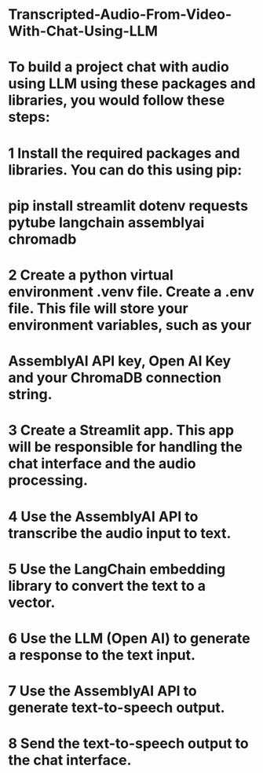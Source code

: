 # Transcripted-Audio-From-Video-With-Chat-Using-LLM

# To build a project chat with audio using LLM using these packages and libraries, you would follow these steps:
# 1 Install the required packages and libraries. You can do this using pip:
# pip install streamlit dotenv requests pytube langchain assemblyai chromadb
# 2 Create a python virtual environment .venv file. Create a .env file. This file will store your environment variables, such as your 
# AssemblyAI API key, Open AI Key and your ChromaDB connection string.
# 3 Create a Streamlit app. This app will be responsible for handling the chat interface and the audio processing.
# 4 Use the AssemblyAI API to transcribe the audio input to text.
# 5 Use the LangChain embedding library to convert the text to a vector.
# 6 Use the LLM (Open AI) to generate a response to the text input.
# 7 Use the AssemblyAI API to generate text-to-speech output.
# 8 Send the text-to-speech output to the chat interface.
